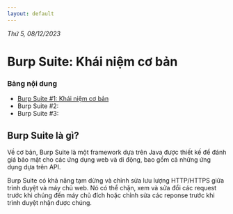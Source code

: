 ```yaml
---
layout: default
---
```

_Thứ 5, 08/12/2023_

# Burp Suite: Khái niệm cơ bản

### Bảng nội dung

*   [Burp Suite #1: Khái niệm cơ bản](./1-basics)
*   Burp Suite #2: 
*   Burp Suite #3: 

## Burp Suite là gì? 

Về cơ bản, Burp Suite là một framework dựa trên Java được thiết kế để đánh giá bảo mật cho các ứng dụng web và di động, bao gồm cả những ứng dụng dựa trên API.

Burp Suite có khả năng tạm dừng và chỉnh sửa lưu lượng HTTP/HTTPS giữa trình duyệt và máy chủ web. Nó có thể chặn, xem và sửa đổi các request trước khi chúng đến máy chủ đích hoặc chỉnh sửa các reponse trước khi trình duyệt nhận được chúng.

